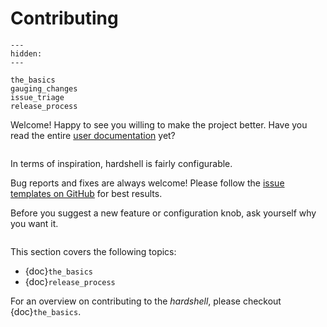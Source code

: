 # Contributing

```{toctree}
---
hidden:
---

the_basics
gauging_changes
issue_triage
release_process
```

Welcome! Happy to see you willing to make the project better. Have you read the entire
[user documentation](https://hardshell.readthedocs.io/en/latest/) yet?

```{rubric} Bird's eye view

```

In terms of inspiration, hardshell is fairly configurable.

Bug reports and fixes are always welcome! Please follow the
[issue templates on GitHub](https://github.com/cloudstuffio/hardshell/issues/new/choose) for best
results.

Before you suggest a new feature or configuration knob, ask yourself why you want it.

```{rubric} Contents

```

This section covers the following topics:

- {doc}`the_basics`
- {doc}`release_process`

For an overview on contributing to the _hardshell_, please checkout {doc}`the_basics`.
